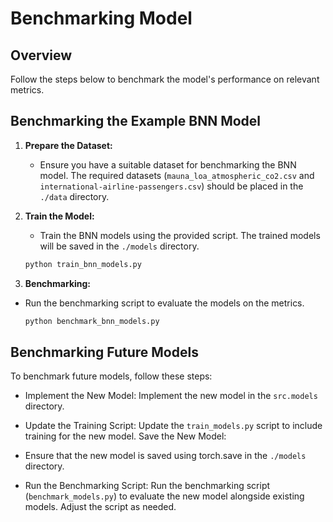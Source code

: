 # Benchmarking Model

## Overview

Follow the steps below to benchmark the model's performance on relevant metrics.

## Benchmarking the Example BNN Model

1. **Prepare the Dataset:**
   - Ensure you have a suitable dataset for benchmarking the BNN model. The required datasets (`mauna_loa_atmospheric_co2.csv` and `international-airline-passengers.csv`) should be placed in the `./data` directory.

2. **Train the Model:**
   - Train the BNN models using the provided script. The trained models will be saved in the `./models` directory.

   ```bash
   python train_bnn_models.py
3. **Benchmarking:**

- Run the benchmarking script to evaluate the models on the metrics.
    ```bash
    python benchmark_bnn_models.py

## Benchmarking Future Models
To benchmark future models, follow these steps:

- Implement the New Model:
Implement the new model in the `src.models` directory.


- Update the Training Script:
Update the `train_models.py` script to include training for the new model.
Save the New Model:

- Ensure that the new model is saved using torch.save in the `./models` directory.

- Run the Benchmarking Script:
Run the benchmarking script (`benchmark_models.py`) to evaluate the new model alongside existing models. Adjust the script as needed.



